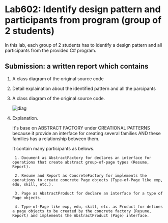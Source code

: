 ﻿# Lab602: Identify design pattern and participants from program (group of 2 students)

In this lab, each group of 2 students has to identify a design pattern and all participants 
from the provided C# program. 

## Submission: a written report which contains

1. A class diagram of the original source code
2. Detail explaination about the identified pattern and all the parcipants

1. A class diagram of the original source code.

	![diag]()

2. Explanation.
	
	It's base on ABSTRACT FACTORY under CREATIONAL PATTERNS because it provide an interface for creating several families AND these families has a relationship between them. 

	It contain many participants as belows.

		1. Document as AbstractFactory for declares an interface for operations that create abstract group-of-page types (Resume, Report).

		2. Resume and Report as ConcreteFactory for implements the operations to create concrete Page objects (Type-of-Page like exp, edu, skill, etc.).

		3. Page as AbstractProduct for declare an interface for a type of Page objects.

		4. Type-of-Page like exp, edu, skill, etc. as Product for defines a page objects to be created by the concrete factory (Resume, Report) and implements the AbstractProduct (Page) interface.